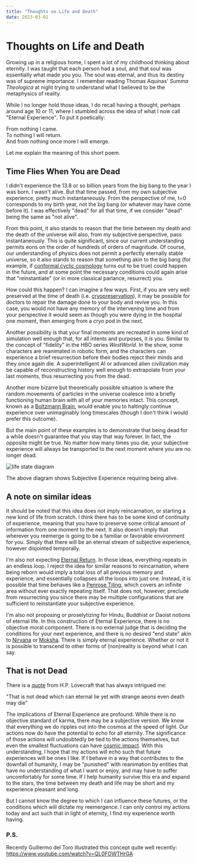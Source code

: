 ```yaml
---
title: "Thoughts on Life and Death"
date: 2023-03-02
---
```


# Thoughts on Life and Death
Growing up in a religious home, I spent a lot of my childhood thinking about eternity.  I was taught that each person had a soul, and that soul was essentially what made you you.  The soul was eternal, and thus its destiny was of supreme importance.  I remember reading Thomas Aquinas' *Summa Theologica* at night trying to understand what I believed to be the metaphysics of reality.  

While I no longer hold those ideas, I do recall having a thought, perhaps around age 10 or 11, where I stumbled across the idea of what I now call "Eternal Experience".  To put it poetically:

From nothing I came.  
To nothing I will return.  
And from nothing once more I will emerge.  

Let me explain the meaning of this short poem.  

## Time Flies When You are Dead
I didn't experience the 13.8 or so billion years from the big bang to the year I was born.  I wasn't alive.  But that time passed, from my own subjective experience, pretty much instantaneously.  From the perspective of me, t=0 corresponds to my birth year, not the big bang (or whatever may have come before it).  I was effectively "dead" for all that time, if we consider "dead" being the same as "not alive".  

From this point, it also stands to reason that the time between my death and the death of the universe will also, from my subjective perspective, pass instantaneously.  This is quite significant, since our current understanding permits eons on the order of hundreds of orders of magnitude.  Of course, our understanding of physics does not permit a perfectly eternally stable universe, so it also stands to reason that something akin to the big bang (for example, if [conformal cyclic cosmology](https://en.wikipedia.org/wiki/Conformal_cyclic_cosmology) turns out to be true) could happen in the future, and at some point the necessary conditions could again arise that "reinstantiate" (or in more classical parlance, resurrect) you.  

How could this happen?  I can imagine a few ways.  First, if you are very well preserved at the time of death (i.e. [cryopreservation](https://waitbutwhy.com/2016/03/cryonics.html)), it may be possible for doctors to repair the damage done to your body and revive you.  In this case, you would not have any memory of the intervening time and from your perspective it would seem as though you were dying in the hospital one moment, then emerging from a cryo pod in the next.  

Another possibility is that your final moments are recreated in some kind of simulation well enough that, for all intents and purposes, it *is* you.  Similar to the concept of "fidelity" in the HBO series *WestWorld*.  In the show, some characters are reanimated in robotic form, and the characters can experience a brief resurrection before their bodies reject their minds and they once again die.  A superintelligent AI or advanced alien civilization may be capable of reconstructing history well enough to extrapolate from your last moments, thus resurrecting you from the dead.  

Another more bizarre but theoretically possible situation is where the random movements of particles in the universe coalesce into a briefly functioning human brain with all of *your* memories intact.  This concept, known as a [Boltzmann Brain](https://en.wikipedia.org/wiki/Boltzmann_brain), would enable you to haltingly continue experience over unimaginably long timescales (though I don't think I would prefer this outcome).  

But the main point of these examples is to demonstrate that being dead for a while doesn't guarantee that you stay that way forever.  In fact, the opposite might be true.  No matter how many times you die, your subjective experience will always be transported to the next moment where you are no longer dead.

![life state diagram](/blog/images/2023-03-02/life_state_diagram.png)

The above diagram shows Subjective Experience requiring being alive.  

## A note on similar ideas
It should be noted that this idea does not imply reincarnation, or starting a new kind of life from scratch.  I think there has to be some kind of continuity of experience, meaning that you have to preserve some critical amount of information from one moment to the next.  It also doesn't imply that wherever you reemerge is going to be a familiar or favorable environment for you.  Simply that there will be an eternal stream of subjective experience, however disjointed temporally.  

I'm also not expecting [Eternal Return](https://en.wikipedia.org/wiki/Eternal_return).  In those ideas, everything repeats in an endless loop.  I reject the idea for similar reasons to reincarnation, where being reborn would imply a total loss of all previous memory and experience, and essentially collapses all the loops into just one.  Instead, it is possible that time behaves like a [Penrose Tiling](https://en.wikipedia.org/wiki/Penrose_tiling), which covers an infinite area without ever exactly repeating itself.  That does not, however, preclude from resurrecting you since there may be multiple configurations that are sufficient to reinstantiate your subjective experience.  

I'm also not proposing or proselytizing for Hindu, Buddhist or Daoist notions of eternal life.  In this construction of Eternal Experience, there is no objective moral component.  There is no external judge that is deciding the conditions for your next experience, and there is no desired "end state" akin to [Nirvana](https://en.wikipedia.org/wiki/Nirvana) or [Moksha](https://en.wikipedia.org/wiki/Moksha). There is simply eternal experience.  Whether or not it is possible to transcend to other forms of (non)reality is beyond what I can say.  

## That is not Dead

There is a [quote](https://en.wikipedia.org/wiki/That_Is_Not_Dead) from H.P. Lovecraft that has always intrigued me:

"That is not dead which can eternal lie yet with strange aeons even death may die"

The implications of Eternal Experience are profound.  While there is no objective standard of karma, there may be a subjective version.  We know that everything we do ripples out into the cosmos at the speed of light.  Our actions now do have the potential to echo for all eternity.  The significance of those actions will undoubtedly be tied to the actions themselves, but even the smallest fluctuations can have [cosmic impact](https://en.wikipedia.org/wiki/Baryon_acoustic_oscillations).  With this understanding, I hope that my actions will echo such that future experiences will be ones I like.  If I behave in a way that contributes to the downfall of humanity, I may be "punished" with reanimation by entities that have no understanding of what I want or enjoy, and may have to suffer uncomfortably for some time.  If I help humanity survive this era and expand to the stars, the time between my death and life may be short and my experience pleasant and long.

But I cannot know the degree to which I can influence these futures, or the conditions which will dictate my reemergence.  I can only control my actions today and act such that in light of eternity, I find my experience worth having.  

### P.S.
Recently Guillermo del Toro illustrated this concept quite well recently:  
https://www.youtube.com/watch?v=QL0FOWTHrGA